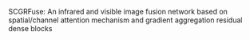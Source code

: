 SCGRFuse: An infrared and visible image fusion network based on spatial/channel attention mechanism and gradient aggregation residual dense blocks
